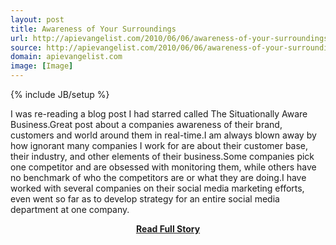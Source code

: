 ```yaml
---
layout: post
title: Awareness of Your Surroundings
url: http://apievangelist.com/2010/06/06/awareness-of-your-surroundings/
source: http://apievangelist.com/2010/06/06/awareness-of-your-surroundings/
domain: apievangelist.com
image: [Image]
---
```

{% include JB/setup %}<p>I was re-reading a blog post I had starred called The Situationally Aware Business.Great post about a companies awareness of their brand, customers and world around them in real-time.I am always blown away by how ignorant many companies I work for are about their customer base, their industry, and other elements of their business.Some companies pick one competitor and are obsessed with monitoring them, while others have no benchmark of who the competitors are or what they are doing.I have worked with several companies on their social media marketing efforts, even went so far as to develop strategy for an entire social media department at one company.</p>
<center><p><a href="http://apievangelist.com/2010/06/06/awareness-of-your-surroundings/" style='padding:25px; font-sze:18px; font-weight: bold;'>Read Full Story</a></p></center>
